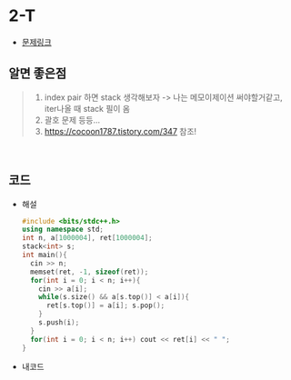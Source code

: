 # 2-T

- [문제링크](https://www.acmicpc.net/problem/17298)

## 알면 좋은점

> 1. index pair 하면 stack 생각해보자 -> 나는 메모이제이션 써야할거같고, iter나올 때 stack 필이 옴
> 2. 괄호 문제 등등...
> 3. https://cocoon1787.tistory.com/347 참조!

<br>

## 코드

- 해설

  ```c++
  #include <bits/stdc++.h>
  using namespace std;
  int n, a[1000004], ret[1000004];
  stack<int> s;
  int main(){
    cin >> n;
    memset(ret, -1, sizeof(ret));
    for(int i = 0; i < n; i++){
      cin >> a[i];
      while(s.size() && a[s.top()] < a[i]){
        ret[s.top()] = a[i]; s.pop();
      }
      s.push(i);
    }
    for(int i = 0; i < n; i++) cout << ret[i] << " ";
  }

  ```

- 내코드

  ```c++

  ```
